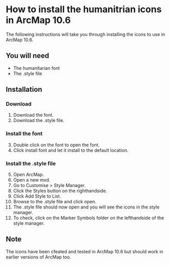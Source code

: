# How to install the humanitrian icons in ArcMap 10.6
The following instructions will take you through installing the icons to use in ArcMap 10.6. 

## You will need
* The humanitarian font
* The .style file

## Installation
### Download
1. Download the font.
2. Download the .style file.

### Install the font
3. Double click on the font to open the font.
4. Click install font and let it install to the default location.

### Install the .style file
5. Open ArcMap.
6. Open a new mxd.
7. Go to Customise > Style Manager.
8. Click the Styles button on the righthandside.
9. Click Add Style to List.
10. Browse to the .style file and click open.
11. The .style file should now open and you will see the icons in the style manager.
12. To check, click on the Marker Symbols folder on the lefthandside of the style manager.

## Note
The icons have been cfeated and tested in ArcMap 10.6 but should work in earlier versions of ArcMap too.
